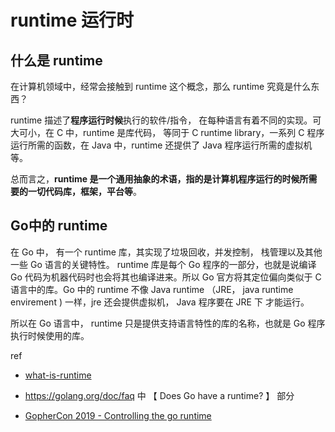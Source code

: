 # runtime 运行时

## 什么是 runtime

在计算机领域中，经常会接触到 runtime 这个概念，那么 runtime  究竟是什么东西？

runtime 描述了**程序运行时候**执行的软件/指令， 在每种语言有着不同的实现。可大可小，在 C 中，runtime 是库代码， 等同于 C runtime library，一系列 C 程序运行所需的函数，在 Java 中，runtime 还提供了 Java 程序运行所需的虚拟机等。

总而言之，**runtime 是一个通用抽象的术语，指的是计算机程序运行的时候所需要的一切代码库，框架，平台等**。



## Go中的 runtime

在 Go 中，  有一个 runtime 库，其实现了垃圾回收，并发控制， 栈管理以及其他一些 Go 语言的关键特性。 runtime 库是每个 Go 程序的一部分，也就是说编译 Go 代码为机器代码时也会将其也编译进来。所以 Go 官方将其定位偏向类似于 C 语言中的库。Go 中的 runtime 不像 Java runtime （JRE， java runtime envirement ) 一样，jre 还会提供虚拟机， Java 程序要在 JRE 下 才能运行。

所以在 Go 语言中， runtime 只是提供支持语言特性的库的名称，也就是 Go 程序执行时候使用的库。



ref 

- [what-is-runtime](https://stackoverflow.com/questions/3900549/what-is-runtime)

- https://golang.org/doc/faq 中 【 Does Go have a runtime? 】 部分

- [GopherCon 2019 - Controlling the go runtime](https://about.sourcegraph.com/go/gophercon-2019-controlling-the-go-runtime)

    